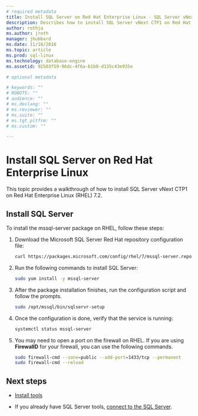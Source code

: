 ```yaml
---
# required metadata
title: Install SQL Server on Red Hat Enterprise Linux - SQL Server vNext CTP1 | Microsoft Docs
description: Describes how to install SQL Server vNext CTP1 on Red Hat Enterprise Linux 7.2.
author: rothja 
ms.author: jroth 
manager: jhubbard
ms.date: 11/18/2016
ms.topic: article
ms.prod: sql-linux
ms.technology: database-engine
ms.assetid: 92503f59-96dc-4f6a-b1b0-d135c43e935e

# optional metadata

# keywords: ""
# ROBOTS: ""
# audience: ""
# ms.devlang: ""
# ms.reviewer: ""
# ms.suite: ""
# ms.tgt_pltfrm: ""
# ms.custom: ""

---
```

# Install SQL Server on Red Hat Enterprise Linux

This topic provides a walkthrough of how to install SQL Server vNext CTP1 on Red Hat Enterprise Linux (RHEL) 7.2.

## Install SQL Server
To install the mssql-server package on RHEL, follow these steps:

1. Download the Microsoft SQL Server Red Hat repository configuration file:

   ```bash
   curl https://packages.microsoft.com/config/rhel/7/mssql-server.repo | sudo tee /etc/yum.repos.d/mssql-server.repo
   ```
   
4. Run the following commands to install SQL Server:

   ```bash
   sudo yum install -y mssql-server
   ```
   
5. After the package installation finishes, run the configuration script and follow the prompts.

   ```bash
   sudo /opt/mssql/bin/sqlservr-setup
   ```

6. Once the configuration is done, verify that the service is running:

   ```bash
   systemctl status mssql-server
   ```
   
7. You may need to open a port on the firewall on RHEL.  If you are using **FirewallD** for your firewall, you can use the following commands.

   ```bash
   sudo firewall-cmd --zone=public --add-port=1433/tcp --permanent
   sudo firewall-cmd --reload
   ```

## Next steps

- [Install tools](sql-server-linux-setup-tools.md#RHEL)

- If you already have SQL Server tools, [connect to the SQL Server](sql-server-linux-connect-and-query-sqlcmd.md).


